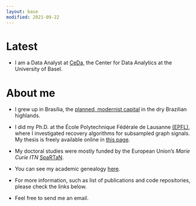 ```yaml
---
layout: base
modified: 2021-09-22
---
```


# Latest

- I am a Data Analyst at [CeDa](https://ceda.unibas.ch/), the Center for Data Analytics at the University of Basel.

# About me

- I grew up in Brasília, the [planned, modernist capital][brasilia] in the dry Brazilian highlands.

- I did my Ph.D. at the École Polytechnique Fédérale de Lausanne [(EPFL)][epfl], where I investigated recovery algorithms for subsampled graph signals. My thesis is freely available online in [this page](http://dx.doi.org/10.5075/epfl-thesis-7219).

- My doctoral studies were mostly funded by the European Union’s *Marie Curie ITN* [SpaRTaN][spartan].

- You can see my academic genealogy <a href="{{ site.baseurl }}/downloads/academic genealogy rodrigo c g pena.pdf">here</a>.

- For more information, such as list of publications and code repositories, please check the links below.

- Feel free to send me an email.

<!-- Links -->

[spartan]: http://www.spartan-itn.eu/#0
[brasilia]: https://en.wikipedia.org/wiki/Bras%C3%ADlia
[epfl]: https://www.epfl.ch/en/